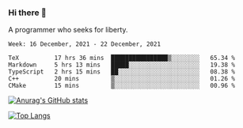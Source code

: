 ### Hi there 👋

<!--
**shejialuo/shejialuo** is a ✨ _special_ ✨ repository because its `README.md` (this file) appears on your GitHub profile.

Here are some ideas to get you started:

- 🔭 I’m currently working on ...
- 🌱 I’m currently learning ...
- 👯 I’m looking to collaborate on ...
- 🤔 I’m looking for help with ...
- 💬 Ask me about ...
- 📫 How to reach me: ...
- 😄 Pronouns: ...
- ⚡ Fun fact: ...
-->

A programmer who seeks for liberty.

<!--START_SECTION:waka-->
```text
Week: 16 December, 2021 - 22 December, 2021

TeX          17 hrs 36 mins  ████████████████▒░░░░░░░░   65.34 % 
Markdown     5 hrs 13 mins   █████░░░░░░░░░░░░░░░░░░░░   19.38 % 
TypeScript   2 hrs 15 mins   ██░░░░░░░░░░░░░░░░░░░░░░░   08.38 % 
C++          20 mins         ▒░░░░░░░░░░░░░░░░░░░░░░░░   01.26 % 
CMake        15 mins         ▒░░░░░░░░░░░░░░░░░░░░░░░░   00.96 % 
```
<!--END_SECTION:waka-->

[![Anurag's GitHub stats](https://github-readme-stats.vercel.app/api?username=shejialuo&show_icons=true&theme=dracula)](https://github.com/anuraghazra/github-readme-stats)

[![Top Langs](https://github-readme-stats.vercel.app/api/top-langs/?username=shejialuo&layout=compact&hide=javascript,html,css,typescript,tex)](https://github.com/anuraghazra/github-readme-stats)
